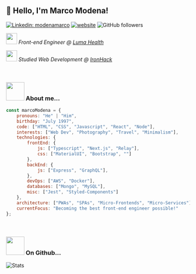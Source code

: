<h2>👋 Hello, I'm Marco Modena!</h2>

[![Linkedin: modenamarco](https://img.shields.io/badge/-modenamarco-lightgrey?style=flat-square&logo=Linkedin&logoColor=white&link=https://www.linkedin.com/in/modenamarco/)](https://www.linkedin.com/in/modenamarco/)
[![website](https://img.shields.io/badge/-website-lightgrey?&style=flat-square&logo=Google-Chrome&logoColor=white&link=https://mmodena.dev/)](https://mmodena.dev/)
![GitHub followers](https://img.shields.io/github/followers/Anedom?label=Follow&style=flat-square&logo=github&labelColor=lightgrey&color=success)

<p><em><img src="https://camo.githubusercontent.com/40dff491d4e8123af55298ef908faedb66c463e5/68747470733a2f2f6d656469612e67697068792e636f6d2f6d656469612f57556c706c634d704f43456d5447427442572f67697068792e676966" width="30"> Front-end Engineer @ <a href="https://www.lumahealth.io/">Luma Health</a></em></p>
<p><em><img src="https://media.giphy.com/media/h8HgkqabhYyq8iRSp0/giphy.gif" width="30"> Studied Web Development @ <a href="https://www.ironhack.com/">IronHack</a></em></p>

<br/>

### <img src="https://media.giphy.com/media/iIephUVYDziLt2uOy9/giphy.gif" width="50"> About me... 

```javascript
const marcoModena = {
    pronouns: "He" | "Him",
    birthday: "July 1997",
    code: ["HTML", "CSS", "Javascript", "React", "Node"],
    interests: ["Web Dev", "Photography", "Travel", "Minimalism"],
    technologies: {
        frontEnd: {
            js: ["Typescript", "Next.js", "Relay"],
            css: ["MaterialUI", "Bootstrap", ""]
        },
        backEnd: {
            js: ["Express", "GraphQL"],
        },
        devOps: ["AWS", "Docker"],
        databases: ["Mongo", "MySQL"],
        misc: ["Jest", "Styled-Components"]
    },
    architecture: ["PWAs", "SPAs", "Micro-Frontends", "Micro-Services"],
    currentFocus: "Becoming the best front-end engineer possible!"
};
```

<br/>

### <img src="https://media.giphy.com/media/KzJkzjggfGN5Py6nkT/giphy.gif" width="50"> On Github... 

![Stats](https://github-readme-stats.vercel.app/api?username=Anedom&show_icons=true&hide_border=true&theme=graywhite)
